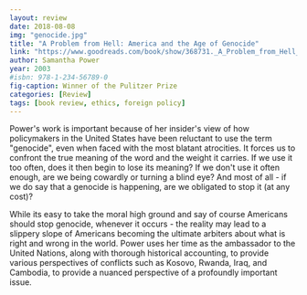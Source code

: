 ```yaml
---
layout: review
date: 2018-08-08
img: "genocide.jpg"
title: "A Problem from Hell: America and the Age of Genocide"
link: "https://www.goodreads.com/book/show/368731._A_Problem_from_Hell_"
author: Samantha Power
year: 2003
#isbn: 978-1-234-56789-0
fig-caption: Winner of the Pulitzer Prize
categories: [Review]
tags: [book review, ethics, foreign policy]
---
```


<!-- A Problem from Hell: America and the Age of Genocide by Samantha Power (American ambassador to the United Nations)

> A quote from the book

--- Great author -->


Power's work is important because of her insider's view of how policymakers in the United States have been reluctant to use the term "genocide", even when faced with the most blatant atrocities. It forces us to confront the true meaning of the word and the weight it carries. If we use it too often, does it then begin to lose its meaning? If we don't use it often enough, are we being cowardly or turning a blind eye? And most of all - if we do say that a genocide is happening, are we obligated to stop it (at any cost)?

While its easy to take the moral high ground and say of course Americans should stop genocide, whenever it occurs - the reality may lead to a slippery slope of Americans becoming the ultimate arbiters about what is right and wrong in the world. Power uses her time as the ambassador to the United Nations, along with thorough historical accounting, to provide various perspectives of conflicts such as Kosovo, Rwanda, Iraq, and Cambodia, to provide a nuanced perspective of a profoundly important issue.
